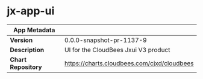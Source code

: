 # jx-app-ui

|App Metadata||
|---|---|
| **Version** | 0.0.0-snapshot-pr-1137-9 |
| **Description** | UI for the CloudBees Jxui V3 product |
| **Chart Repository** | https://charts.cloudbees.com/cjxd/cloudbees |
